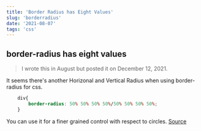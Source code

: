 ```yaml
---
title: 'Border Radius has Eight Values'
slug: 'borderradius'
date: '2021-08-07'
tags: 'css'
---
```


## border-radius has eight values

> I wrote this in August but posted it on December 12, 2021.

It seems there's another Horizonal and Vertical Radius when using border-radius for css.

```css
    div{
        border-radius: 50% 50% 50% 50%/50% 50% 50% 50%;
    }
```

You can use it for a finer grained control with respect to circles.
[Source](https://egghead.io/lessons/css-use-the-border-radius-css-property-to-define-horizontal-and-vertical-radius)

